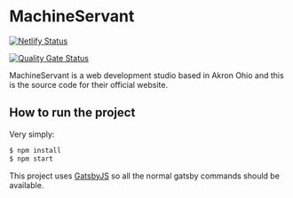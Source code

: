 # MachineServant

[![Netlify Status](https://api.netlify.com/api/v1/badges/86bca1a8-cf74-483d-8bfc-0131975e1ac3/deploy-status)](https://app.netlify.com/sites/machineservant/deploys)

[![Quality Gate Status](https://sonarcloud.io/api/project_badges/measure?project=Machine-Servant_MachineServant&metric=alert_status)](https://sonarcloud.io/dashboard?id=Machine-Servant_MachineServant)

MachineServant is a web development studio based in Akron Ohio and this is
the source code for their official website.

## How to run the project

Very simply:

```bash
$ npm install
$ npm start
```

This project uses [GatsbyJS](https://gatsbyjs.com) so all the normal gatsby
commands should be available.